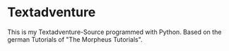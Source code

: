 # Textadventure
This is my Textadventure-Source programmed with Python. Based on the german Tutorials of "The Morpheus Tutorials".

